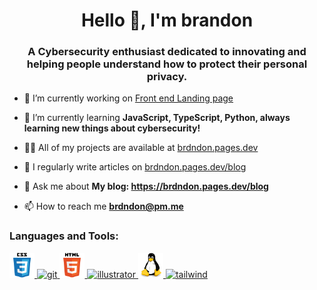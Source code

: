<h1 align="center">Hello 💫, I'm brandon</h1>
<h3 align="center">A Cybersecurity enthusiast dedicated to innovating and helping people understand how to protect their personal privacy.</h3>

- 🔭 I’m currently working on [Front end Landing page](brdndon.pages.dev)

- 🌱 I’m currently learning **JavaScript, TypeScript, Python, always learning new things about cybersecurity!**

- 👨‍💻 All of my projects are available at [brdndon.pages.dev](brdndon.pages.dev)

- 📝 I regularly write articles on [brdndon.pages.dev/blog](brdndon.pages.dev/blog)

- 💬 Ask me about **My blog: https://brdndon.pages.dev/blog**

- 📫 How to reach me **brdndon@pm.me**



<h3 align="left">Languages and Tools:</h3>
<p align="left"> <a href="https://www.w3schools.com/css/" target="_blank" rel="noreferrer"> <img src="https://raw.githubusercontent.com/devicons/devicon/master/icons/css3/css3-original-wordmark.svg" alt="css3" width="40" height="40"/> </a> <a href="https://git-scm.com/" target="_blank" rel="noreferrer"> <img src="https://www.vectorlogo.zone/logos/git-scm/git-scm-icon.svg" alt="git" width="40" height="40"/> </a> <a href="https://www.w3.org/html/" target="_blank" rel="noreferrer"> <img src="https://raw.githubusercontent.com/devicons/devicon/master/icons/html5/html5-original-wordmark.svg" alt="html5" width="40" height="40"/> </a> <a href="https://www.adobe.com/in/products/illustrator.html" target="_blank" rel="noreferrer"> <img src="https://www.vectorlogo.zone/logos/adobe_illustrator/adobe_illustrator-icon.svg" alt="illustrator" width="40" height="40"/> </a> <a href="https://www.linux.org/" target="_blank" rel="noreferrer"> <img src="https://raw.githubusercontent.com/devicons/devicon/master/icons/linux/linux-original.svg" alt="linux" width="40" height="40"/> </a> <a href="https://tailwindcss.com/" target="_blank" rel="noreferrer"> <img src="https://www.vectorlogo.zone/logos/tailwindcss/tailwindcss-icon.svg" alt="tailwind" width="40" height="40"/> </a> </p>


